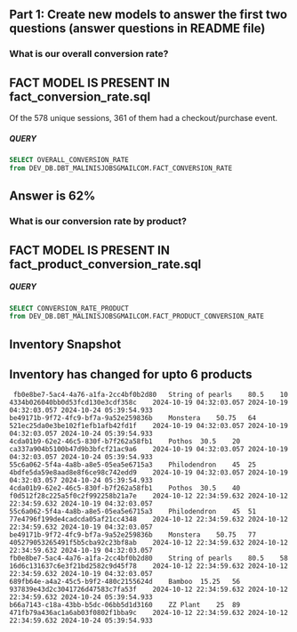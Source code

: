 ## Part 1: Create new models to answer the first two questions (answer questions in README file)

### What is our overall conversion rate?
## FACT MODEL IS PRESENT IN fact_conversion_rate.sql
Of the 578 unique sessions, 361 of them had a checkout/purchase event.

##### QUERY
```sql
SELECT OVERALL_CONVERSION_RATE
from DEV_DB.DBT_MALINISJOBSGMAILCOM.FACT_CONVERSION_RATE

``` 
## Answer is 62%

### What is our conversion rate by product?
## FACT MODEL IS PRESENT IN fact_product_conversion_rate.sql
##### QUERY
```sql
SELECT CONVERSION_RATE_PRODUCT
from DEV_DB.DBT_MALINISJOBSGMAILCOM.FACT_PRODUCT_CONVERSION_RATE

``` 

## Inventory Snapshot 
 ## Inventory has changed for upto 6 products
``` table
 fb0e8be7-5ac4-4a76-a1fa-2cc4bf0b2d80	String of pearls	80.5	10	4334b026040bb0d53fcd130e3cdf358c	2024-10-19 04:32:03.057	2024-10-19 04:32:03.057	2024-10-24 05:39:54.933
be49171b-9f72-4fc9-bf7a-9a52e259836b	Monstera	50.75	64	521ec25da0e3be102f1efb1afb42fd1f	2024-10-19 04:32:03.057	2024-10-19 04:32:03.057	2024-10-24 05:39:54.933
4cda01b9-62e2-46c5-830f-b7f262a58fb1	Pothos	30.5	20	ca337a904b5100b47d9b3bfcf21ac9a6	2024-10-19 04:32:03.057	2024-10-19 04:32:03.057	2024-10-24 05:39:54.933
55c6a062-5f4a-4a8b-a8e5-05ea5e6715a3	Philodendron	45	25	4bdfe5da59e8aad8e8f6ce98c742edd9	2024-10-19 04:32:03.057	2024-10-19 04:32:03.057	2024-10-24 05:39:54.933
4cda01b9-62e2-46c5-830f-b7f262a58fb1	Pothos	30.5	40	f0d512f28c225a5f0c2f992258b21a7e	2024-10-12 22:34:59.632	2024-10-12 22:34:59.632	2024-10-19 04:32:03.057
55c6a062-5f4a-4a8b-a8e5-05ea5e6715a3	Philodendron	45	51	77e4796f199de4cadcda05af21cc4348	2024-10-12 22:34:59.632	2024-10-12 22:34:59.632	2024-10-19 04:32:03.057
be49171b-9f72-4fc9-bf7a-9a52e259836b	Monstera	50.75	77	405279053265491f5b5cba92c23bf8ab	2024-10-12 22:34:59.632	2024-10-12 22:34:59.632	2024-10-19 04:32:03.057
fb0e8be7-5ac4-4a76-a1fa-2cc4bf0b2d80	String of pearls	80.5	58	16d6c131637c6e3f21bd2582c9d45f78	2024-10-12 22:34:59.632	2024-10-12 22:34:59.632	2024-10-19 04:32:03.057
689fb64e-a4a2-45c5-b9f2-480c2155624d	Bamboo	15.25	56	937839e43d2c3041726d47583c7fa53f	2024-10-12 22:34:59.632	2024-10-12 22:34:59.632	2024-10-24 05:39:54.933
b66a7143-c18a-43bb-b5dc-06bb5d1d3160	ZZ Plant	25	89	471fb79a436ac1a6ab03f0802f1bba9c	2024-10-12 22:34:59.632	2024-10-12 22:34:59.632	2024-10-24 05:39:54.933
```
